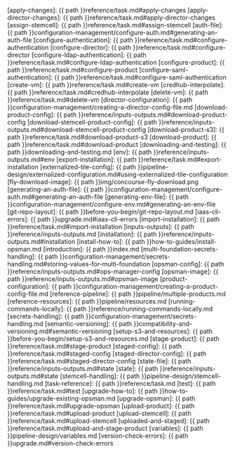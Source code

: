 
[apply-changes]: {{ path }}reference/task.md#apply-changes
[apply-director-changes]: {{ path }}reference/task.md#apply-director-changes
[assign-stemcell]: {{ path }}reference/task.md#assign-stemcell
[auth-file]: {{ path }}configuration-management/configure-auth.md#generating-an-auth-file
[configure-authentication]: {{ path }}reference/task.md#configure-authentication
[configure-director]: {{ path }}reference/task.md#configure-director
[configure-ldap-authentication]: {{ path }}reference/task.md#configure-ldap-authentication
[configure-product]: {{ path }}reference/task.md#configure-product
[configure-saml-authentication]: {{ path }}reference/task.md#configure-saml-authentication
[create-vm]: {{ path }}reference/task.md#create-vm
[credhub-interpolate]: {{ path }}reference/task.md#credhub-interpolate
[delete-vm]:  {{ path }}reference/task.md#delete-vm
[director-configuration]: {{ path }}configuration-management/creating-a-director-config-file.md
[download-product-config]: {{ path }}reference/inputs-outputs.md#download-product-config
[download-stemcell-product-config]: {{ path }}reference/inputs-outputs.md#download-stemcell-product-config
[download-product-s3]: {{ path }}reference/task.md#download-product-s3
[download-product]: {{ path }}reference/task.md#download-product
[downloading-and-testing]: {{ path }}downloading-and-testing.md
[env]: {{ path }}reference/inputs-outputs.md#env
[export-installation]: {{ path }}reference/task.md#export-installation
[externalized-tile-config]: {{ path }}pipeline-design/externalized-configuration.md#using-externalized-tile-configuration
[fly-download-image]: {{ path }}img/concourse-fly-download.png
[generating-an-auth-file]: {{ path }}configuration-management/configure-auth.md#generating-an-auth-file
[generating-env-file]: {{ path }}configuration-management/configure-env.md#generating-an-env-file
[git-repo-layout]: {{ path }}before-you-begin/git-repo-layout.md
[iaas-cli-errors]: {{ path }}upgrade.md#iaas-cli-errors
[import-installation]: {{ path }}reference/task.md#import-installation
[inputs-outputs]: {{ path }}reference/inputs-outputs.md
[installation]: {{ path }}reference/inputs-outputs.md#installation
[install-how-to]: {{ path }}how-to-guides/install-opsman.md
[introduction]: {{ path }}index.md
[multi-foundation-secrets-handling]: {{ path }}configuration-management/secrets-handling.md#storing-values-for-multi-foundation
[opsman-config]: {{ path }}reference/inputs-outputs.md#ops-manager-config
[opsman-image]: {{ path }}reference/inputs-outputs.md#opsman-image
[product-configuration]: {{ path }}configuration-management/creating-a-product-config-file.md
[reference-pipeline]: {{ path }}pipeline/multiple-products.md
[reference-resources]: {{ path }}pipeline/resources.md
[running-commands-locally]: {{ path }}reference/running-commands-locally.md
[secrets-handling]: {{ path }}configuration-management/secrets-handling.md
[semantic-versioning]: {{ path }}compatibility-and-versioning.md#semantic-versioning
[setup-s3-and-resources]: {{ path }}before-you-begin/setup-s3-and-resources.md
[stage-product]: {{ path }}reference/task.md#stage-product
[staged-config]: {{ path }}reference/task.md#staged-config
[staged-director-config]: {{ path }}reference/task.md#staged-director-config
[state-file]: {{ path }}reference/inputs-outputs.md#state
[state]: {{ path }}reference/inputs-outputs.md#state
[stemcell-handling]: {{ path }}pipeline-design/stemcell-handling.md
[task-reference]: {{ path }}reference/task.md
[test]: {{ path }}reference/task.md#test
[upgrade-how-to]: {{ path }}how-to-guides/upgrade-existing-opsman.md
[upgrade-opsman]: {{ path }}reference/task.md#upgrade-opsman
[upload-product]: {{ path }}reference/task.md#upload-product
[upload-stemcell]: {{ path }}reference/task.md#upload-stemcell
[uploaded-and-staged]: {{ path }}reference/task.md#upload-and-stage-product
[variables]: {{ path }}pipeline-design/variables.md
[version-check-errors]: {{ path }}upgrade.md#version-check-errors
